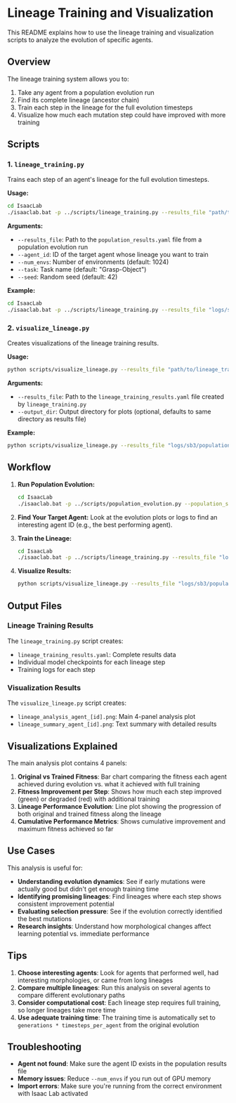 # Lineage Training and Visualization

This README explains how to use the lineage training and visualization scripts to analyze the evolution of specific agents.

## Overview

The lineage training system allows you to:
1. Take any agent from a population evolution run
2. Find its complete lineage (ancestor chain)
3. Train each step in the lineage for the full evolution timesteps
4. Visualize how much each mutation step could have improved with more training

## Scripts

### 1. `lineage_training.py`
Trains each step of an agent's lineage for the full evolution timesteps.

**Usage:**
```bash
cd IsaacLab
./isaaclab.bat -p ../scripts/lineage_training.py --results_file "path/to/population_results.yaml" --agent_id <agent_id>
```

**Arguments:**
- `--results_file`: Path to the `population_results.yaml` file from a population evolution run
- `--agent_id`: ID of the target agent whose lineage you want to train
- `--num_envs`: Number of environments (default: 1024)
- `--task`: Task name (default: "Grasp-Object")
- `--seed`: Random seed (default: 42)

**Example:**
```bash
cd IsaacLab
./isaaclab.bat -p ../scripts/lineage_training.py --results_file "logs/sb3/population_evolution/grasp_object/2025-08-07_14-30-15/population_results.yaml" --agent_id 25
```

### 2. `visualize_lineage.py`
Creates visualizations of the lineage training results.

**Usage:**
```bash
python scripts/visualize_lineage.py --results_file "path/to/lineage_training_results.yaml"
```

**Arguments:**
- `--results_file`: Path to the `lineage_training_results.yaml` file created by `lineage_training.py`
- `--output_dir`: Output directory for plots (optional, defaults to same directory as results file)

**Example:**
```bash
python scripts/visualize_lineage.py --results_file "logs/sb3/population_evolution/grasp_object/2025-08-07_14-30-15/lineage_training/agent_25/2025-08-07_15-45-30/lineage_training_results.yaml"
```

## Workflow

1. **Run Population Evolution:**
   ```bash
   cd IsaacLab
   ./isaaclab.bat -p ../scripts/population_evolution.py --population_size 8 --generations 5
   ```

2. **Find Your Target Agent:**
   Look at the evolution plots or logs to find an interesting agent ID (e.g., the best performing agent).

3. **Train the Lineage:**
   ```bash
   cd IsaacLab
   ./isaaclab.bat -p ../scripts/lineage_training.py --results_file "logs/sb3/population_evolution/grasp_object/[timestamp]/population_results.yaml" --agent_id [agent_id]
   ```

4. **Visualize Results:**
   ```bash
   python scripts/visualize_lineage.py --results_file "logs/sb3/population_evolution/grasp_object/[timestamp]/lineage_training/agent_[agent_id]/[timestamp]/lineage_training_results.yaml"
   ```

## Output Files

### Lineage Training Results
The `lineage_training.py` script creates:
- `lineage_training_results.yaml`: Complete results data
- Individual model checkpoints for each lineage step
- Training logs for each step

### Visualization Results
The `visualize_lineage.py` script creates:
- `lineage_analysis_agent_[id].png`: Main 4-panel analysis plot
- `lineage_summary_agent_[id].png`: Text summary with detailed results

## Visualizations Explained

The main analysis plot contains 4 panels:

1. **Original vs Trained Fitness**: Bar chart comparing the fitness each agent achieved during evolution vs. what it achieved with full training
2. **Fitness Improvement per Step**: Shows how much each step improved (green) or degraded (red) with additional training
3. **Lineage Performance Evolution**: Line plot showing the progression of both original and trained fitness along the lineage
4. **Cumulative Performance Metrics**: Shows cumulative improvement and maximum fitness achieved so far

## Use Cases

This analysis is useful for:
- **Understanding evolution dynamics**: See if early mutations were actually good but didn't get enough training time
- **Identifying promising lineages**: Find lineages where each step shows consistent improvement potential
- **Evaluating selection pressure**: See if the evolution correctly identified the best mutations
- **Research insights**: Understand how morphological changes affect learning potential vs. immediate performance

## Tips

1. **Choose interesting agents**: Look for agents that performed well, had interesting morphologies, or came from long lineages
2. **Compare multiple lineages**: Run this analysis on several agents to compare different evolutionary paths
3. **Consider computational cost**: Each lineage step requires full training, so longer lineages take more time
4. **Use adequate training time**: The training time is automatically set to `generations * timesteps_per_agent` from the original evolution

## Troubleshooting

- **Agent not found**: Make sure the agent ID exists in the population results file
- **Memory issues**: Reduce `--num_envs` if you run out of GPU memory
- **Import errors**: Make sure you're running from the correct environment with Isaac Lab activated
